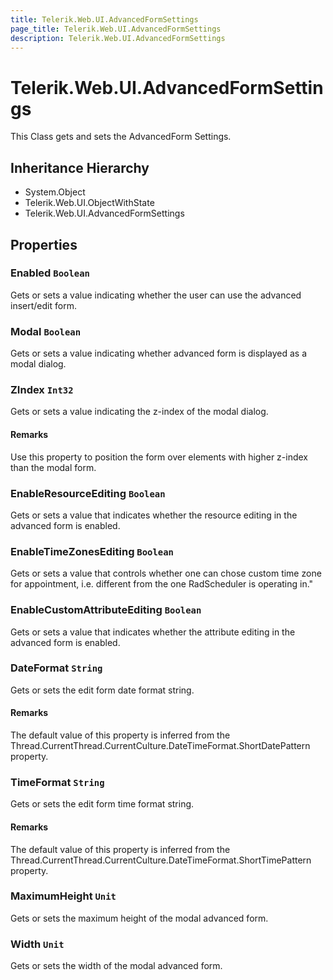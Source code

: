 ```yaml
---
title: Telerik.Web.UI.AdvancedFormSettings
page_title: Telerik.Web.UI.AdvancedFormSettings
description: Telerik.Web.UI.AdvancedFormSettings
---
```


# Telerik.Web.UI.AdvancedFormSettings

This Class gets and sets the AdvancedForm Settings.

## Inheritance Hierarchy

* System.Object
* Telerik.Web.UI.ObjectWithState
* Telerik.Web.UI.AdvancedFormSettings

## Properties

###  Enabled `Boolean`

Gets or sets a value indicating whether the user can use the advanced insert/edit form.

###  Modal `Boolean`

Gets or sets a value indicating whether advanced form is displayed as a modal dialog.

###  ZIndex `Int32`

Gets or sets a value indicating the z-index of the modal dialog.

#### Remarks
Use this property to position the form over elements with higher z-index
            than the modal form.

###  EnableResourceEditing `Boolean`

Gets or sets a value that indicates whether the resource editing in the advanced form is enabled.

###  EnableTimeZonesEditing `Boolean`

Gets or sets a value that controls whether one can chose custom time zone for appointment, i.e. 
            different from the one RadScheduler is operating in."

###  EnableCustomAttributeEditing `Boolean`

Gets or sets a value that indicates whether the attribute editing in the advanced form is enabled.

###  DateFormat `String`

Gets or sets the edit form date format string.

#### Remarks
The default value of this property is inferred from the
            Thread.CurrentThread.CurrentCulture.DateTimeFormat.ShortDatePattern
            property.

###  TimeFormat `String`

Gets or sets the edit form time format string.

#### Remarks
The default value of this property is inferred from the
            Thread.CurrentThread.CurrentCulture.DateTimeFormat.ShortTimePattern
            property.

###  MaximumHeight `Unit`

Gets or sets the maximum height of the modal advanced form.

###  Width `Unit`

Gets or sets the width of the modal advanced form.


